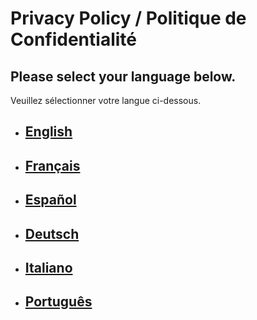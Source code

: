# Privacy Policy / Politique de Confidentialité

Please select your language below.
---
Veuillez sélectionner votre langue ci-dessous.

* ## [English](PRIVACY_POLICY_EN.md)

* ## [Français](PRIVACY_POLICY_FR.md)

* ## [Español](PRIVACY_POLICY_ES.md)

* ## [Deutsch](PRIVACY_POLICY_DE.md)

* ## [Italiano](PRIVACY_POLICY_IT.md)

* ## [Português](PRIVACY_POLICY_PT.md)
